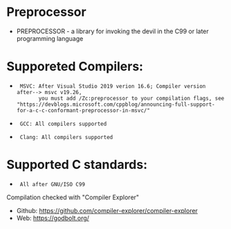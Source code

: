 # Preprocessor
 *  PREPROCESSOR - a library for invoking the devil in the C99 or later programming language
 
 # Supporeted Compilers:
 *      MSVC: After Visual Studio 2019 verion 16.6;	Compiler version after--> msvc v19.26, 
              you must add /Zc:preprocessor to your compilation flags, see "https://devblogs.microsoft.com/cppblog/announcing-full-support-for-a-c-c-conformant-preprocessor-in-msvc/"
 *      GCC: All compilers supported
 *      Clang: All compilers supported
 
 # Supported C standards:
 *      All after GNU/ISO C99
 
 Compilation checked with "Compiler Explorer"
 * Github: https://github.com/compiler-explorer/compiler-explorer
 * Web: https://godbolt.org/
